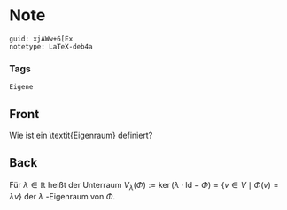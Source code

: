 # Note
```
guid: xjAWw+6[Ex
notetype: LaTeX-deb4a
```

### Tags
```
Eigene
```

## Front
Wie ist ein \textit{Eigenraum} definiert?

## Back
Für $\lambda \in \mathbb{R}$ heißt der Unterraum $V_{\lambda}(\Phi):=\operatorname{ker}(\lambda \cdot \mathrm{Id}-\Phi)=\{v \in V \mid \Phi(v)=\lambda v\}$
der $\lambda$ -Eigenraum von $\Phi$.
